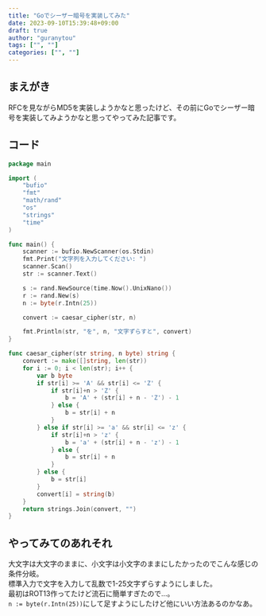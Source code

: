 ```yaml
---
title: "Goでシーザー暗号を実装してみた"
date: 2023-09-10T15:39:48+09:00
draft: true
author: "guranytou"
tags: ["", ""]
categories: ["", ""]
---
```


## まえがき
RFCを見ながらMD5を実装しようかなと思ったけど、その前にGoでシーザー暗号を実装してみようかなと思ってやってみた記事です。

## コード
``` go
package main

import (
	"bufio"
	"fmt"
	"math/rand"
	"os"
	"strings"
	"time"
)

func main() {
	scanner := bufio.NewScanner(os.Stdin)
	fmt.Print("文字列を入力してください: ")
	scanner.Scan()
	str := scanner.Text()

	s := rand.NewSource(time.Now().UnixNano())
	r := rand.New(s)
	n := byte(r.Intn(25))

	convert := caesar_cipher(str, n)

	fmt.Println(str, "を", n, "文字ずらすと", convert)
}

func caesar_cipher(str string, n byte) string {
	convert := make([]string, len(str))
	for i := 0; i < len(str); i++ {
		var b byte
		if str[i] >= 'A' && str[i] <= 'Z' {
			if str[i]+n > 'Z' {
				b = 'A' + (str[i] + n - 'Z') - 1
			} else {
				b = str[i] + n
			}
		} else if str[i] >= 'a' && str[i] <= 'z' {
			if str[i]+n > 'z' {
				b = 'a' + (str[i] + n - 'z') - 1
			} else {
				b = str[i] + n
			}
		} else {
			b = str[i]
		}
		convert[i] = string(b)
	}
	return strings.Join(convert, "")
}
```

## やってみてのあれそれ
大文字は大文字のままに、小文字は小文字のままにしたかったのでこんな感じの条件分岐。  
標準入力で文字を入力して乱数で1-25文字ずらすようにしました。  
最初はROT13作ってたけど流石に簡単すぎたので...。  
`n := byte(r.Intn(25))`にして足すようにしたけど他にいい方法あるのかなあ。
